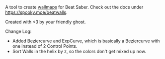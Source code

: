 A tool to create [wallmaps](https://www.youtube.com/watch?v=t4bk8ym3fIQ) for Beat Saber.
Check out the docs under https://spooky.moe/beatwalls.

Created with <3 by your friendly ghost.

Change Log:
- Added Beziercurve and ExpCurve, which is basically a Beziercurve with one instead of 2 Control Points.
- Sort Walls in the helix by z, so the colors don't get mixed up now.
